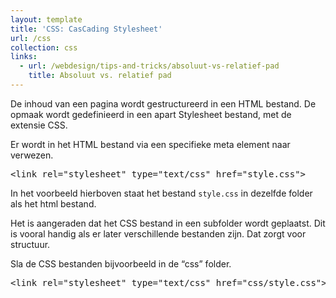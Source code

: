 ```yaml
---
layout: template
title: 'CSS: CasCading Stylesheet'
url: /css
collection: css
links:
  - url: /webdesign/tips-and-tricks/absoluut-vs-relatief-pad
    title: Absoluut vs. relatief pad
---
```

						
<p>De inhoud van een pagina wordt gestructureerd in een HTML bestand. De opmaak wordt gedefinieerd in een apart Stylesheet bestand, met de extensie CSS.</p>



<p>Er wordt in het HTML bestand via een specifieke meta element naar verwezen.</p>



<pre data-enlighter-theme="beyond" data-enlighter-language="css">&lt;link rel="stylesheet" type="text/css" href="style.css"&gt;</pre>



<p>In het voorbeeld hierboven staat het bestand&nbsp;<code>style.css</code>&nbsp;in dezelfde folder als het html bestand.</p>



<p>Het is aangeraden dat het CSS bestand in een subfolder wordt geplaatst. Dit is vooral handig als er later verschillende bestanden zijn. Dat zorgt voor structuur.&nbsp;</p>



<p>Sla de CSS bestanden bijvoorbeeld in de “css” folder.</p>



<pre data-enlighter-theme="beyond" data-enlighter-language="html">&lt;link rel="stylesheet" type="text/css" href="css/style.css"&gt;</pre>
